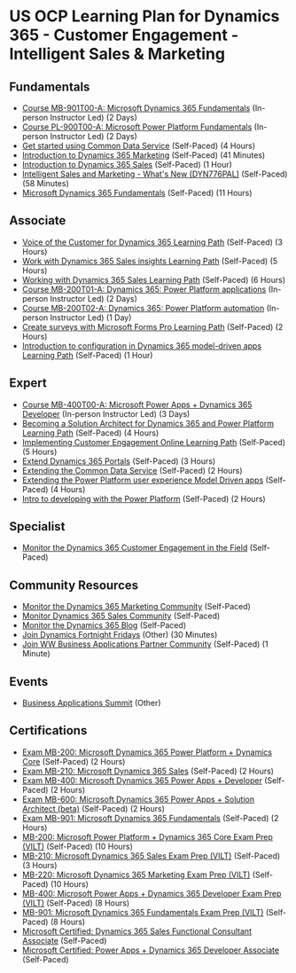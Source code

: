 # US OCP Learning Plan for Dynamics 365 - Customer Engagement - Intelligent Sales & Marketing

## Fundamentals

* [Course MB-901T00-A: Microsoft Dynamics 365 Fundamentals](https://docs.microsoft.com/en-us/learn/certifications/courses/mb-901t00) (In-person Instructor Led) (2 Days)
* [Course PL-900T00-A: Microsoft Power Platform Fundamentals](https://docs.microsoft.com/en-us/learn/certifications/courses/pl-900t00) (In-person Instructor Led) (2 Days)
* [Get started using Common Data Service](https://docs.microsoft.com/en-us/learn/paths/get-started-cds/) (Self-Paced) (4 Hours)
* [Introduction to Dynamics 365 Marketing](https://docs.microsoft.com/en-us/learn/wwl/introduction-dynamics-365-marketing/) (Self-Paced) (41 Minutes)
* [Introduction to Dynamics 365 Sales](https://docs.microsoft.com/en-us/learn/wwl/introduction-dynamics-365-sales/) (Self-Paced) (1 Hour)
* [Intelligent Sales and Marketing - What's New (DYN776PAL)](https://learning.eventbuilder.com/event/14962/occurrence/13613/recording?rauth=49.577540.5eaddc31b19cde2618a2b43e63d5c55906cf017512d3b59f794dad3b1212d270) (Self-Paced) (58 Minutes)
* [Microsoft Dynamics 365 Fundamentals](https://docs.microsoft.com/en-us/learn/paths/dynamics-365-fundamentals/) (Self-Paced) (11 Hours)

## Associate

* [Voice of the Customer for Dynamics 365 Learning Path](https://docs.microsoft.com/en-us/learn/paths/dyn365-voice-of-customer/) (Self-Paced) (3 Hours)
* [Work with Dynamics 365 Sales insights Learning Path](https://docs.microsoft.com/en-us/learn/paths/work-sales-insights/) (Self-Paced) (5 Hours)
* [Working with Dynamics 365 Sales Learning Path](https://docs.microsoft.com/en-us/learn/paths/working-with-dynamics-365-sales/) (Self-Paced) (6 Hours)
* [Course MB-200T01-A: Dynamics 365: Power Platform applications](https://docs.microsoft.com/en-us/learn/certifications/courses/mb-200t01) (In-person Instructor Led) (2 Days)
* [Course MB-200T02-A: Dynamics 365: Power Platform automation](https://docs.microsoft.com/en-us/learn/certifications/courses/mb-200t02) (In-person Instructor Led) (1 Day)
* [Create surveys with Microsoft Forms Pro Learning Path](https://docs.microsoft.com/en-us/learn/paths/create-forms/) (Self-Paced) (2 Hours)
* [Introduction to configuration in Dynamics 365 model-driven apps Learning Path](https://docs.microsoft.com/en-us/learn/paths/introduction-configuration-dynamics-365-model-driven-apps/) (Self-Paced) (1 Hour)

## Expert

* [Course MB-400T00-A: Microsoft Power Apps + Dynamics 365 Developer](https://docs.microsoft.com/en-us/learn/certifications/courses/mb-400t00) (In-person Instructor Led) (3 Days)
* [Becoming a Solution Architect for Dynamics 365 and Power Platform Learning Path](https://docs.microsoft.com/en-us/learn/paths/become-solution-architect/) (Self-Paced) (4 Hours)
* [Implementing Customer Engagement Online Learning Path](https://docs.microsoft.com/en-us/learn/paths/implementing-customer-engagement-apps/) (Self-Paced) (5 Hours)
* [Extend Dynamics 365 Portals](https://docs.microsoft.com/en-us/learn/paths/extend-dynamics-365-portals/) (Self-Paced) (3 Hours)
* [Extending the Common Data Service](https://docs.microsoft.com/en-us/learn/paths/extend-power-platform-common-data-service/) (Self-Paced) (2 Hours)
* [Extending the Power Platform user experience Model Driven apps](https://docs.microsoft.com/en-us/learn/paths/extend-power-platform-model-driven-app/) (Self-Paced) (4 Hours)
* [Intro to developing with the Power Platform](https://docs.microsoft.com/en-us/learn/paths/intro-developing-power-platform/) (Self-Paced) (2 Hours)

## Specialist

* [Monitor the Dynamics 365 Customer Engagement in the Field](https://community.dynamics.com/crm/b/crminthefield) (Self-Paced)

## Community Resources

* [Monitor the Dynamics 365 Marketing Community](https://community.dynamics.com/365/marketing) (Self-Paced)
* [Monitor Dynamics 365 Sales Community](https://community.dynamics.com/365/sales) (Self-Paced)
* [Monitor the Dynamics 365 Blog](https://cloudblogs.microsoft.com/dynamics365/) (Self-Paced)
* [Join Dynamics Fortnight Fridays](http://dff.azurewebsites.net/) (Other) (30 Minutes)
* [Join WW Business Applications Partner Community](https://www.microsoftpartnercommunity.com/t5/Business-Applications/ct-p/BizApps) (Self-Paced) (1 Minute)

## Events

* [Business Applications Summit](https://www.microsoft.com/en-us/BusinessApplicationsSummit) (Other)

## Certifications

* [Exam MB-200:  Microsoft Dynamics 365 Power Platform + Dynamics Core](https://docs.microsoft.com/en-us/learn/certifications/exams/mb-200) (Self-Paced) (2 Hours)
* [Exam MB-210: Microsoft Dynamics 365 Sales](https://docs.microsoft.com/en-us/learn/certifications/exams/mb-210) (Self-Paced) (2 Hours)
* [Exam MB-400: Microsoft Dynamics 365 Power Apps + Developer](https://docs.microsoft.com/en-us/learn/certifications/exams/mb-400) (Self-Paced) (2 Hours)
* [Exam MB-600: Microsoft Dynamics 365 Power Apps + Solution Architect (beta)](https://docs.microsoft.com/en-us/learn/certifications/exams/mb-600) (Self-Paced) (2 Hours)
* [Exam MB-901: Microsoft Dynamics 365 Fundamentals](https://docs.microsoft.com/en-us/learn/certifications/exams/mb-901) (Self-Paced) (2 Hours)
* [MB-200: Microsoft Power Platform + Dynamics 365 Core Exam Prep (VILT)](https://partner.microsoft.com/en-us/training/assets/collection/mb-200-microsoft-power-platform-plus-dynamics-365-core#/) (Self-Paced) (10 Hours)
* [MB-210: Microsoft Dynamics 365 Sales Exam Prep (VILT)](https://partner.microsoft.com/en-us/training/assets/collection/mb-210-microsoft-dynamics-365-sales#/) (Self-Paced) (3 Hours)
* [MB-220: Microsoft Dynamics 365 Marketing Exam Prep (VILT)](https://partner.microsoft.com/en-us/training/assets/collection/mb-220-microsoft-dynamics-365-marketing#/) (Self-Paced) (10 Hours)
* [MB-400: Microsoft Power Apps + Dynamics 365 Developer Exam Prep (VILT)](https://partner.microsoft.com/en-us/training/assets/collection/mb-400-microsoft-power-apps-dynamics-365-developer#/) (Self-Paced) (8 Hours)
* [MB-901:  Microsoft Dynamics 365 Fundamentals Exam Prep (VILT)](https://partner.microsoft.com/en-us/training/assets/collection/mb-901-microsoft-dynamics-365-fundamentals#/) (Self-Paced) (8 Hours)
* [Microsoft Certified: Dynamics 365 Sales Functional Consultant Associate](https://docs.microsoft.com/en-us/learn/certifications/d365-functional-consultant-sales) (Self-Paced)
* [Microsoft Certified: Power Apps + Dynamics 365 Developer Associate](https://docs.microsoft.com/en-us/learn/certifications/power-apps-and-d365-developer-associate) (Self-Paced)
